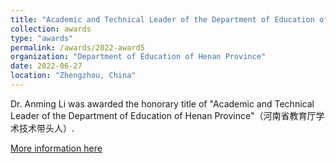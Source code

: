 ```yaml
---
title: "Academic and Technical Leader of the Department of Education of Henan Province"
collection: awards
type: "awards"
permalink: /awards/2022-award5
organization: "Department of Education of Henan Province"
date: 2022-06-27
location: "Zhengzhou, China"
---
```


Dr. Anming Li was awarded the honorary title of "Academic and Technical Leader of the Department of Education of Henan Province"（河南省教育厅学术技术带头人）.

[More information here](http://jyt.henan.gov.cn/2022/06-27/2476036.html)